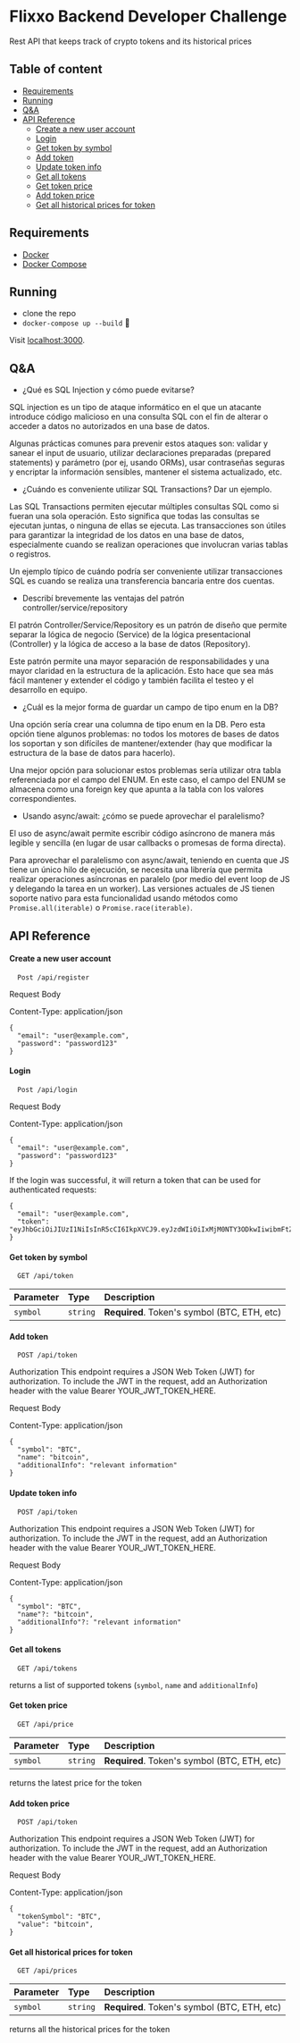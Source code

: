# Flixxo Backend Developer Challenge

Rest API that keeps track of crypto tokens and its historical prices

## Table of content

- [Requirements](#requirements)
- [Running](#running)
- [Q&A](#q-a)
- [API Reference](#api-reference)
  - [Create a new user account](#create-a-new-user-account)
  - [Login](#login)
  - [Get token by symbol](#get-token-by-symbol)
  - [Add token](#add-token)
  - [Update token info](#update-token-info)
  - [Get all tokens](#get-all-tokens)
  - [Get token price](#get-token-price)
  - [Add token price](#add-token-price)
  - [Get all historical prices for token](#get-all-historical-prices-for-token)

## Requirements

- [Docker](https://www.docker.com/)
- [Docker Compose](https://docker-docs.netlify.app/compose/install/)

## Running

- clone the repo
- `docker-compose up --build` 🚀

Visit [localhost:3000](http://localhost:3000/).

## Q&A

- ¿Qué es SQL Injection y cómo puede evitarse?

SQL injection es un tipo de ataque informático en el que un atacante introduce código malicioso en una consulta SQL con el fin de alterar o acceder a datos no autorizados en una base de datos.

Algunas prácticas comunes para prevenir estos ataques son: validar y sanear el input de usuario, utilizar declaraciones preparadas (prepared statements) y parámetro (por ej, usando ORMs), usar contraseñas seguras y encriptar la información sensibles, mantener el sistema actualizado, etc.

- ¿Cuándo es conveniente utilizar SQL Transactions? Dar un ejemplo.

Las SQL Transactions permiten ejecutar múltiples consultas SQL como si fueran una sola operación. Esto significa que todas las consultas se ejecutan juntas, o ninguna de ellas se ejecuta. Las transacciones son útiles para garantizar la integridad de los datos en una base de datos, especialmente cuando se realizan operaciones que involucran varias tablas o registros.

Un ejemplo típico de cuándo podría ser conveniente utilizar transacciones SQL es cuando se realiza una transferencia bancaria entre dos cuentas.

- Describí brevemente las ventajas del patrón controller/service/repository

El patrón Controller/Service/Repository es un patrón de diseño que permite separar la lógica de negocio (Service) de la lógica presentacional (Controller) y la lógica de acceso a la base de datos (Repository).

Este patrón permite una mayor separación de responsabilidades y una mayor claridad en la estructura de la aplicación. Esto hace que sea más fácil mantener y extender el código y también facilita el testeo y el desarrollo en equipo.

- ¿Cuál es la mejor forma de guardar un campo de tipo enum en la DB?

Una opción sería crear una columna de tipo enum en la DB. Pero esta opción tiene algunos problemas: no todos los motores de bases de datos los soportan y son difíciles de mantener/extender (hay que modificar la estructura de la base de datos para hacerlo).

Una mejor opción para solucionar estos problemas sería utilizar otra tabla referenciada por el campo del ENUM. En este caso, el campo del ENUM se almacena como una foreign key que apunta a la tabla con los valores correspondientes.

- Usando async/await: ¿cómo se puede aprovechar el paralelismo?

El uso de async/await permite escribir código asíncrono de manera más legible y sencilla (en lugar de usar callbacks o promesas de forma directa).

Para aprovechar el paralelismo con async/await, teniendo en cuenta que JS tiene un único hilo de ejecución, se necesita una librería que permita realizar operaciones asíncronas en paralelo (por medio del event loop de JS y delegando la tarea en un worker). Las versiones actuales de JS tienen soporte nativo para esta funcionalidad usando métodos como `Promise.all(iterable)` o `Promise.race(iterable)`.

## API Reference

#### Create a new user account

```http
  Post /api/register
```

Request Body

Content-Type: application/json

```
{
  "email": "user@example.com",
  "password": "password123"
}
```

#### Login

```http
  Post /api/login
```

Request Body

Content-Type: application/json

```
{
  "email": "user@example.com",
  "password": "password123"
}
```

If the login was successful, it will return a token that can be used for authenticated requests:

```
{
  "email": "user@example.com",
  "token": "eyJhbGciOiJIUzI1NiIsInR5cCI6IkpXVCJ9.eyJzdWIiOiIxMjM0NTY3ODkwIiwibmFtZSI6IkpvaG4gRG9lIiwiaWF0IjoxNTE2MjM5MDIyfQ.SflKxwRJSMeKKF2QT4fwpMeJf36POk6yJV_adQssw5c"
}
```

#### Get token by symbol

```http
  GET /api/token
```

| Parameter | Type     | Description                                  |
| :-------- | :------- | :------------------------------------------- |
| `symbol`  | `string` | **Required**. Token's symbol (BTC, ETH, etc) |

#### Add token

```http
  POST /api/token
```

Authorization
This endpoint requires a JSON Web Token (JWT) for authorization. To include the JWT in the request, add an Authorization header with the value Bearer YOUR_JWT_TOKEN_HERE.

Request Body

Content-Type: application/json

```
{
  "symbol": "BTC",
  "name": "bitcoin",
  "additionalInfo": "relevant information"
}
```

#### Update token info

```http
  POST /api/token
```

Authorization
This endpoint requires a JSON Web Token (JWT) for authorization. To include the JWT in the request, add an Authorization header with the value Bearer YOUR_JWT_TOKEN_HERE.

Request Body

Content-Type: application/json

```
{
  "symbol": "BTC",
  "name"?: "bitcoin",
  "additionalInfo"?: "relevant information"
}
```

#### Get all tokens

```http
  GET /api/tokens
```

returns a list of supported tokens (`symbol`, `name` and `additionalInfo`)

#### Get token price

```http
  GET /api/price
```

| Parameter | Type     | Description                                  |
| :-------- | :------- | :------------------------------------------- |
| `symbol`  | `string` | **Required**. Token's symbol (BTC, ETH, etc) |

returns the latest price for the token

#### Add token price

```http
  POST /api/token
```

Authorization
This endpoint requires a JSON Web Token (JWT) for authorization. To include the JWT in the request, add an Authorization header with the value Bearer YOUR_JWT_TOKEN_HERE.

Request Body

Content-Type: application/json

```
{
  "tokenSymbol": "BTC",
  "value": "bitcoin",
}
```

#### Get all historical prices for token

```http
  GET /api/prices
```

| Parameter | Type     | Description                                  |
| :-------- | :------- | :------------------------------------------- |
| `symbol`  | `string` | **Required**. Token's symbol (BTC, ETH, etc) |

returns all the historical prices for the token
